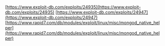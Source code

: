 [https://www.exploit-db.com/exploits/24935](https://www.exploit-db.com/exploits/24935)
[https://www.exploit-db.com/exploits/24947](https://www.exploit-db.com/exploits/24947)
[https://www.rapid7.com/db/modules/exploit/linux/misc/mongod_native_helper](https://www.rapid7.com/db/modules/exploit/linux/misc/mongod_native_helper)
